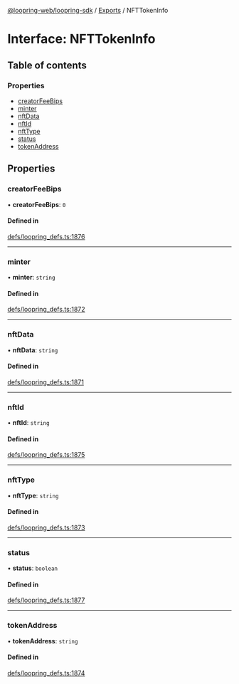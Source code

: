 [@loopring-web/loopring-sdk](../README.md) / [Exports](../modules.md) / NFTTokenInfo

# Interface: NFTTokenInfo

## Table of contents

### Properties

- [creatorFeeBips](NFTTokenInfo.md#creatorfeebips)
- [minter](NFTTokenInfo.md#minter)
- [nftData](NFTTokenInfo.md#nftdata)
- [nftId](NFTTokenInfo.md#nftid)
- [nftType](NFTTokenInfo.md#nfttype)
- [status](NFTTokenInfo.md#status)
- [tokenAddress](NFTTokenInfo.md#tokenaddress)

## Properties

### creatorFeeBips

• **creatorFeeBips**: ``0``

#### Defined in

[defs/loopring_defs.ts:1876](https://github.com/Loopring/loopring_sdk/blob/904c903/src/defs/loopring_defs.ts#L1876)

___

### minter

• **minter**: `string`

#### Defined in

[defs/loopring_defs.ts:1872](https://github.com/Loopring/loopring_sdk/blob/904c903/src/defs/loopring_defs.ts#L1872)

___

### nftData

• **nftData**: `string`

#### Defined in

[defs/loopring_defs.ts:1871](https://github.com/Loopring/loopring_sdk/blob/904c903/src/defs/loopring_defs.ts#L1871)

___

### nftId

• **nftId**: `string`

#### Defined in

[defs/loopring_defs.ts:1875](https://github.com/Loopring/loopring_sdk/blob/904c903/src/defs/loopring_defs.ts#L1875)

___

### nftType

• **nftType**: `string`

#### Defined in

[defs/loopring_defs.ts:1873](https://github.com/Loopring/loopring_sdk/blob/904c903/src/defs/loopring_defs.ts#L1873)

___

### status

• **status**: `boolean`

#### Defined in

[defs/loopring_defs.ts:1877](https://github.com/Loopring/loopring_sdk/blob/904c903/src/defs/loopring_defs.ts#L1877)

___

### tokenAddress

• **tokenAddress**: `string`

#### Defined in

[defs/loopring_defs.ts:1874](https://github.com/Loopring/loopring_sdk/blob/904c903/src/defs/loopring_defs.ts#L1874)
